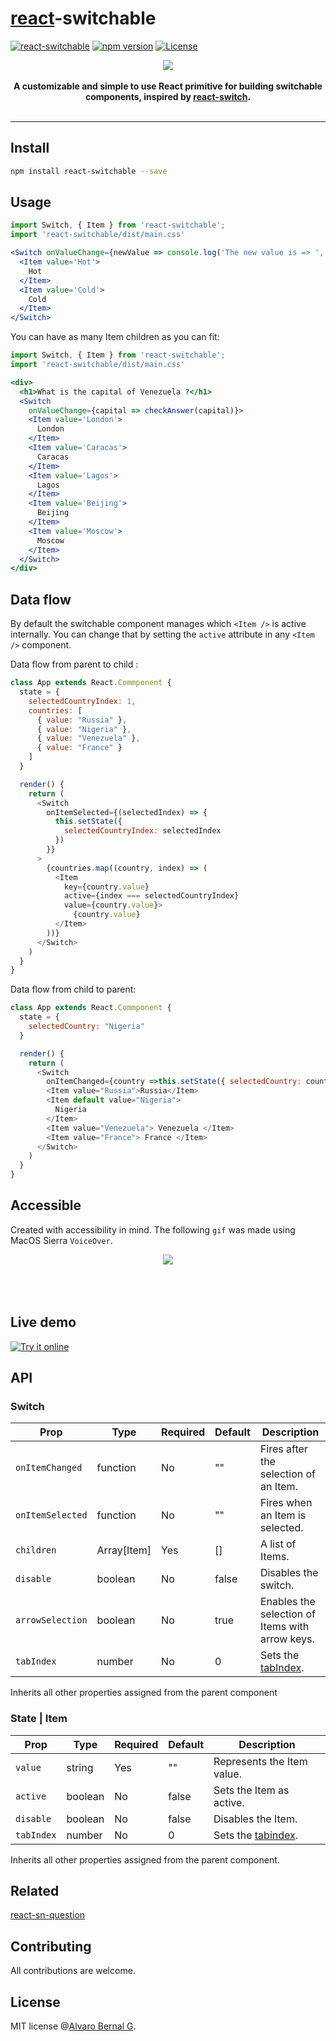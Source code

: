 # [react](https://reactjs.org)-switchable

[![react-switchable](https://travis-ci.org/AlvaroBernalG/react-switchable.svg?branch=master
)](https://badge.fury.io/js/react-switchable)
[![npm
version](https://badge.fury.io/js/react-switchable.svg)](https://badge.fury.io/js/react-switchable)
[![License](https://img.shields.io/badge/license-MIT-blue.svg)](https://github.com/AlvaroBernalG/react-switchable/blob/master/LICENSE)


<p align="center">
  <img src="https://lab.alvarobg.com/react-switchable/assets/example.gif"/>
  <br><br>
  <b> A customizable and simple to use React primitive for building switchable components, inspired by <a href="https://github.com/markusenglund/react-switch"> react-switch</a>. </b>
  <br><br>
</p>

---


## Install

```bash
npm install react-switchable --save
```


## Usage

```jsx
import Switch, { Item } from 'react-switchable';
import 'react-switchable/dist/main.css'

<Switch onValueChange={newValue => console.log('The new value is => ', newValue)}>
  <Item value='Hot'>
    Hot
  </Item>
  <Item value='Cold'>
    Cold
  </Item>
</Switch>
```

You can have as many Item children as you can fit:

```jsx
import Switch, { Item } from 'react-switchable';
import 'react-switchable/dist/main.css'

<div>
  <h1>What is the capital of Venezuela ?</h1>
  <Switch
    onValueChange={capital => checkAnswer(capital)}>
    <Item value='London'>
      London
    </Item>
    <Item value='Caracas'>
      Caracas
    </Item>
    <Item value='Lagos'>
      Lagos
    </Item>
    <Item value='Beijing'>
      Beijing
    </Item>
    <Item value='Moscow'>
      Moscow
    </Item>
  </Switch>
</div>
```

## Data flow

By default the switchable component manages which `<Item />` is active internally. You can change that by setting the `active` attribute in any `<Item />` component.

Data flow from parent to child :

```js
class App extends React.Commponent {
  state = {
    selectedCountryIndex: 1,
    countries: [
      { value: "Russia" },
      { value: "Nigeria" },
      { value: "Venezuela" },
      { value: "France" }
    ]
  }

  render() {
    return (
      <Switch
        onItemSelected={(selectedIndex) => {
          this.setState({
            selectedCountryIndex: selectedIndex
          })
        }}
      >
        {countries.map((country, index) => (
          <Item 
            key={country.value} 
            active={index === selectedCountryIndex} 
            value={country.value}>
              {country.value}
          </Item>
        ))}
      </Switch>
    )
  }
}
```

Data flow from child to parent:

```js
class App extends React.Commponent {
  state = {
    selectedCountry: "Nigeria"
  }

  render() {
    return (
      <Switch
        onItemChanged={country =>this.setState({ selectedCountry: country })}>
        <Item value="Russia">Russia</Item>
        <Item default value="Nigeria">
          Nigeria
        </Item>
        <Item value="Venezuela"> Venezuela </Item>
        <Item value="France"> France </Item>
      </Switch>
    )
  }
}
```

## Accessible

Created with accessibility in mind. The following `gif` was made using MacOS
Sierra `VoiceOver`.

<p align="center">
  <img src="https://lab.alvarobg.com/react-switchable/assets/accessible.gif"/>
  <br><br>
  <br><br>
</p>


## Live demo

[![Try it online](https://codesandbox.io/static/img/play-codesandbox.svg)](https://codesandbox.io/s/k9y5zjv585)

## API

### Switch

Prop | Type | Required | Default | Description
-----|------|----------|---------|-------------
`onItemChanged`| function | No |  "" | Fires after the selection of an Item.
`onItemSelected`| function | No |  "" | Fires when an Item is selected.
`children` | Array[Item] | Yes | [] | A list of Items.
`disable` | boolean | No | false | Disables the switch.
`arrowSelection` | boolean | No | true | Enables the selection of Items with arrow keys.
`tabIndex` | number | No | 0 | Sets the [tabIndex](https://developer.mozilla.org/en-US/docs/Web/API/HTMLElement/tabIndex).

Inherits all other properties assigned from the parent component

### State | Item

Prop | Type | Required | Default | Description
-----|------|----------|---------|-------------
`value`| string | Yes |  "" | Represents the Item value.
`active` | boolean | No | false | Sets the Item as active.
`disable` | boolean | No | false | Disables the Item.
`tabIndex` | number | No | 0 | Sets the [tabindex](https://developer.mozilla.org/en-US/docs/Web/API/HTMLElement/tabIndex).

Inherits all other properties assigned from the parent component.


## Related

[react-sn-question](https://github.com/AlvaroBernalG/react-sn-question)

## Contributing

All contributions are welcome.

## License

MIT license @[Alvaro Bernal G](https://alvarobg.com).

